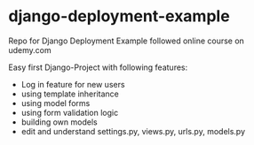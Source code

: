 # django-deployment-example
Repo for Django Deployment Example followed online course on udemy.com

Easy first Django-Project with following features:
- Log in feature for new users
- using template inheritance
- using model forms
- using form validation logic
- building own models
- edit and understand settings.py, views.py, urls.py, models.py
